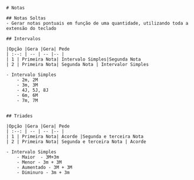 	# Notas

	## Notas Soltas
	- Gerar notas pontuais em função de uma quantidade, utilizando toda a extensão do teclado

	## Intervalos

	|Opção |Gera |Gera| Pede
	| :--: | -- | -- |-- |
	| 1 | Primeira Nota| Intervalo Simples|Segunda Nota
	| 2 | Primeira Nota| Segunda Nota | Intervalor Simples

	- Intervalo Simples
		- 2m, 2M
		- 3m, 3M
		- 4J, 5J, 8J
		- 6m, 6M
		- 7m, 7M


	## Triades

	|Opção |Gera |Gera| Pede
	| :--: | -- | -- |-- |
	| 1 | Primeira Nota| Acorde |Segunda e terceira Nota
	| 2 | Primeira Nota| Segunda e terceira Nota | Acorde

	- Intervalo Simples
		- Maior  - 3M+3m
		- Menor - 3m + 3M
		- Aumentado - 3M + 3M
		- Diminuro - 3m + 3m
